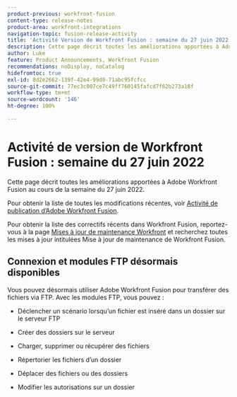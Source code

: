 ```yaml
---
product-previous: workfront-fusion
content-type: release-notes
product-area: workfront-integrations
navigation-topic: fusion-release-activity
title: 'Activité Version de Workfront Fusion : semaine du 27 juin 2022'
description: Cette page décrit toutes les améliorations apportées à Adobe Workfront Fusion au cours de la semaine du 27 juin 2022.
author: Luke
feature: Product Announcements, Workfront Fusion
recommendations: noDisplay, noCatalog
hidefromtoc: true
exl-id: 8d2e2662-139f-42e4-99d0-71abc95fcfcc
source-git-commit: 77ec3c007ce7c49ff760145fafcd7f62b273a18f
workflow-type: tm+mt
source-wordcount: '146'
ht-degree: 100%

---
```


# Activité de version de Workfront Fusion : semaine du 27 juin 2022

Cette page décrit toutes les améliorations apportées à Adobe Workfront Fusion au cours de la semaine du 27 juin 2022.

Pour obtenir la liste de toutes les modifications récentes, voir [Activité de publication d’Adobe Workfront Fusion](/help/workfront-fusion/fusion-product-releases/fusion-release-activity.md).

Pour obtenir la liste des correctifs récents dans Workfront Fusion, reportez-vous à la page [Mises à jour de maintenance Workfront](https://experienceleague.adobe.com/docs/workfront-known-issues/releases/current-updates.html) et recherchez toutes les mises à jour intitulées Mise à jour de maintenance de Workfront Fusion.

## Connexion et modules FTP désormais disponibles

Vous pouvez désormais utiliser Adobe Workfront Fusion pour transférer des fichiers via FTP. Avec les modules FTP, vous pouvez :

* Déclencher un scénario lorsqu’un fichier est inséré dans un dossier sur le serveur FTP

* Créer des dossiers sur le serveur

* Charger, supprimer ou récupérer des fichiers

* Répertorier les fichiers d’un dossier

* Déplacer des fichiers ou des dossiers

* Modifier les autorisations sur un dossier
